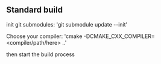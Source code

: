## Standard build

init git submodules: 'git submodule update --init'

Choose your compiler: 'cmake -DCMAKE_CXX_COMPILER=<compiler/path/here> ..'

then start the build process
